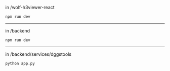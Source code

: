 in /wolf-h3viewer-react

```npm run dev```

---

in /backend

```npm run dev```

---

in /backend/services/dggstools

```python app.py```
